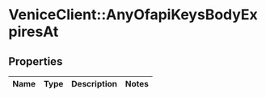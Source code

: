 # VeniceClient::AnyOfapiKeysBodyExpiresAt

## Properties
Name | Type | Description | Notes
------------ | ------------- | ------------- | -------------

